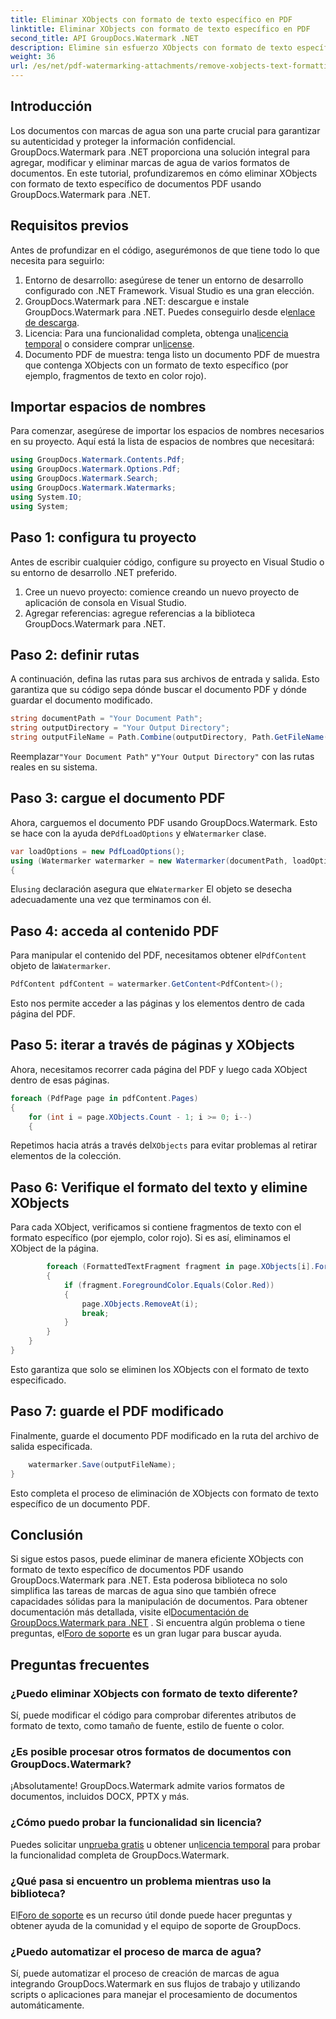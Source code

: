 ```yaml
---
title: Eliminar XObjects con formato de texto específico en PDF
linktitle: Eliminar XObjects con formato de texto específico en PDF
second_title: API GroupDocs.Watermark .NET
description: Elimine sin esfuerzo XObjects con formato de texto específico de archivos PDF utilizando GroupDocs.Watermark para .NET. Siga nuestra guía para una manipulación de documentos perfecta.
weight: 36
url: /es/net/pdf-watermarking-attachments/remove-xobjects-text-formatting-pdf/
---
```

## Introducción
Los documentos con marcas de agua son una parte crucial para garantizar su autenticidad y proteger la información confidencial. GroupDocs.Watermark para .NET proporciona una solución integral para agregar, modificar y eliminar marcas de agua de varios formatos de documentos. En este tutorial, profundizaremos en cómo eliminar XObjects con formato de texto específico de documentos PDF usando GroupDocs.Watermark para .NET.
## Requisitos previos
Antes de profundizar en el código, asegurémonos de que tiene todo lo que necesita para seguirlo:
1. Entorno de desarrollo: asegúrese de tener un entorno de desarrollo configurado con .NET Framework. Visual Studio es una gran elección.
2.  GroupDocs.Watermark para .NET: descargue e instale GroupDocs.Watermark para .NET. Puedes conseguirlo desde el[enlace de descarga](https://releases.groupdocs.com/Watermark/net/).
3.  Licencia: Para una funcionalidad completa, obtenga una[licencia temporal](https://purchase.groupdocs.com/temporary-licencia/) o considere comprar un[license](https://purchase.groupdocs.com/buy).
4. Documento PDF de muestra: tenga listo un documento PDF de muestra que contenga XObjects con un formato de texto específico (por ejemplo, fragmentos de texto en color rojo).

## Importar espacios de nombres
Para comenzar, asegúrese de importar los espacios de nombres necesarios en su proyecto. Aquí está la lista de espacios de nombres que necesitará:
```csharp
using GroupDocs.Watermark.Contents.Pdf;
using GroupDocs.Watermark.Options.Pdf;
using GroupDocs.Watermark.Search;
using GroupDocs.Watermark.Watermarks;
using System.IO;
using System;
```
## Paso 1: configura tu proyecto
Antes de escribir cualquier código, configure su proyecto en Visual Studio o su entorno de desarrollo .NET preferido.
1. Cree un nuevo proyecto: comience creando un nuevo proyecto de aplicación de consola en Visual Studio.
2. Agregar referencias: agregue referencias a la biblioteca GroupDocs.Watermark para .NET.
## Paso 2: definir rutas
A continuación, defina las rutas para sus archivos de entrada y salida. Esto garantiza que su código sepa dónde buscar el documento PDF y dónde guardar el documento modificado.
```csharp
string documentPath = "Your Document Path";
string outputDirectory = "Your Output Directory";
string outputFileName = Path.Combine(outputDirectory, Path.GetFileName(documentPath));
```
 Reemplazar`"Your Document Path"` y`"Your Output Directory"` con las rutas reales en su sistema.
## Paso 3: cargue el documento PDF
 Ahora, carguemos el documento PDF usando GroupDocs.Watermark. Esto se hace con la ayuda de`PdfLoadOptions` y el`Watermarker` clase.
```csharp
var loadOptions = new PdfLoadOptions();
using (Watermarker watermarker = new Watermarker(documentPath, loadOptions))
{
```
 El`using` declaración asegura que el`Watermarker` El objeto se desecha adecuadamente una vez que terminamos con él.
## Paso 4: acceda al contenido PDF
 Para manipular el contenido del PDF, necesitamos obtener el`PdfContent` objeto de la`Watermarker`.
```csharp
PdfContent pdfContent = watermarker.GetContent<PdfContent>();
```
Esto nos permite acceder a las páginas y los elementos dentro de cada página del PDF.
## Paso 5: iterar a través de páginas y XObjects
Ahora, necesitamos recorrer cada página del PDF y luego cada XObject dentro de esas páginas.
```csharp
foreach (PdfPage page in pdfContent.Pages)
{
    for (int i = page.XObjects.Count - 1; i >= 0; i--)
    {
```
 Repetimos hacia atrás a través del`XObjects` para evitar problemas al retirar elementos de la colección.
## Paso 6: Verifique el formato del texto y elimine XObjects
Para cada XObject, verificamos si contiene fragmentos de texto con el formato específico (por ejemplo, color rojo). Si es así, eliminamos el XObject de la página.
```csharp
        foreach (FormattedTextFragment fragment in page.XObjects[i].FormattedTextFragments)
        {
            if (fragment.ForegroundColor.Equals(Color.Red))
            {
                page.XObjects.RemoveAt(i);
                break;
            }
        }
    }
}
```
Esto garantiza que solo se eliminen los XObjects con el formato de texto especificado.
## Paso 7: guarde el PDF modificado
Finalmente, guarde el documento PDF modificado en la ruta del archivo de salida especificada.
```csharp
    watermarker.Save(outputFileName);
}
```
Esto completa el proceso de eliminación de XObjects con formato de texto específico de un documento PDF.

## Conclusión
Si sigue estos pasos, puede eliminar de manera eficiente XObjects con formato de texto específico de documentos PDF usando GroupDocs.Watermark para .NET. Esta poderosa biblioteca no solo simplifica las tareas de marcas de agua sino que también ofrece capacidades sólidas para la manipulación de documentos. Para obtener documentación más detallada, visite el[Documentación de GroupDocs.Watermark para .NET](https://tutorials.groupdocs.com/Watermark/net/) . Si encuentra algún problema o tiene preguntas, el[Foro de soporte](https://forum.groupdocs.com/c/watermark/19) es un gran lugar para buscar ayuda.
## Preguntas frecuentes
### ¿Puedo eliminar XObjects con formato de texto diferente?
Sí, puede modificar el código para comprobar diferentes atributos de formato de texto, como tamaño de fuente, estilo de fuente o color.
### ¿Es posible procesar otros formatos de documentos con GroupDocs.Watermark?
¡Absolutamente! GroupDocs.Watermark admite varios formatos de documentos, incluidos DOCX, PPTX y más.
### ¿Cómo puedo probar la funcionalidad sin licencia?
 Puedes solicitar un[prueba gratis](https://releases.groupdocs.com/) u obtener un[licencia temporal](https://purchase.groupdocs.com/temporary-license/) para probar la funcionalidad completa de GroupDocs.Watermark.
### ¿Qué pasa si encuentro un problema mientras uso la biblioteca?
 El[Foro de soporte](https://forum.groupdocs.com/c/watermark/19) es un recurso útil donde puede hacer preguntas y obtener ayuda de la comunidad y el equipo de soporte de GroupDocs.
### ¿Puedo automatizar el proceso de marca de agua?
Sí, puede automatizar el proceso de creación de marcas de agua integrando GroupDocs.Watermark en sus flujos de trabajo y utilizando scripts o aplicaciones para manejar el procesamiento de documentos automáticamente.